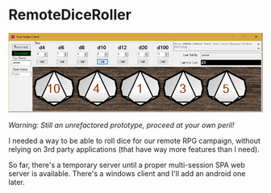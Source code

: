 # RemoteDiceRoller
![Screenshot](https://github.com/ofthetimelords/RemoteDiceRoller/blob/master/sshot.png)

_Warning: Still an unrefactored prototype, proceed at your own peril!_

I needed a way to be able to roll dice for our remote RPG campaign, without relying on 3rd party applications (that have way more features than I need).

So far, there's a temporary server until a proper multi-session SPA web server is available. There's a windows client and I'll add an android one later.
